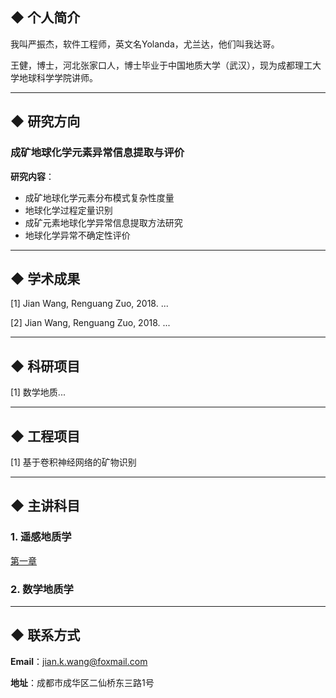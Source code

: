 
## ◆ 个人简介

<!DOCTYPE html>
<html>
<head>
    <meta http-equiv="content-type" content="text/html;charset=utf-8"/>
    <title>严振杰</title>
</head>
<body>
我叫严振杰，软件工程师，英文名Yolanda，尤兰达，他们叫我达哥。
</body>
</html>

王健，博士，河北张家口人，博士毕业于中国地质大学（武汉），现为成都理工大学地球科学学院讲师。

-----
## ◆ 研究方向
### 成矿地球化学元素异常信息提取与评价
**研究内容**：
- 成矿地球化学元素分布模式复杂性度量
- 地球化学过程定量识别
- 成矿元素地球化学异常信息提取方法研究
- 地球化学异常不确定性评价

-----
## ◆ 学术成果

[1] Jian Wang, Renguang Zuo, 2018. ...

[2] Jian Wang, Renguang Zuo, 2018. ...

-----
## ◆ 科研项目

[1] 数学地质...

-----
## ◆ 工程项目

[1] 基于卷积神经网络的矿物识别

-----
## ◆ 主讲科目

### 1. 遥感地质学

<a href="/chapter1.html">第一章</a>

### 2. 数学地质学

-----
## ◆ 联系方式

**Email**：jian.k.wang@foxmail.com

**地址**：成都市成华区二仙桥东三路1号
